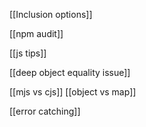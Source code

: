 


[[Inclusion options]]

[[npm audit]]

[[js tips]]

[[deep object equality issue]]

[[mjs vs cjs]]
[[object vs map]]


[[error catching]]
